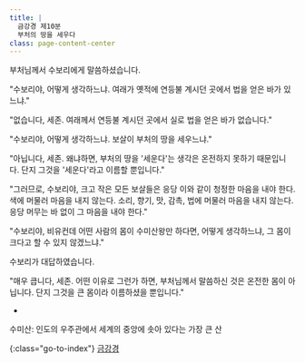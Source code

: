 ```yaml
---
title: |
  금강경 제10분
  부처의 땅을 세우다
class: page-content-center
---
```


부처님께서 수보리에게 말씀하셨습니다.

"수보리야, 어떻게 생각하느냐.
여래가 옛적에 연등불 계시던 곳에서 법을 얻은 바가 있느냐."

"없습니다, 세존.
여래께서 연등불 계시던 곳에서 실로 법을 얻은 바가 없습니다."

"수보리야, 어떻게 생각하느냐.
보살이 부처의 땅을 세우느냐."

"아닙니다, 세존.
왜냐하면, 부처의 땅을 '세운다'는 생각은 온전하지 못하기 때문입니다.
단지 그것을 '세운다'라고 이름할 뿐입니다."

"그러므로, 수보리야,
크고 작은 모든 보살들은 응당 이와 같이 청정한 마음을 내야 한다.
색에 머물러 마음을 내지 않는다.
소리, 향기, 맛, 감촉, 법에 머물러 마음을 내지 않는다.
응당 머무는 바 없이 그 마음을 내야 한다."

"수보리야, 비유컨데 어떤 사람의 몸이 수미산왕만 하다면,
어떻게 생각하느냐, 그 몸이 크다고 할 수 있지 않겠느냐."

수보리가 대답하였습니다.

"매우 큽니다, 세존.
어떤 이유로 그런가 하면,
부처님께서 말씀하신 것은 온전한 몸이 아닙니다.
단지 그것을 큰 몸이라 이름하셨을 뿐입니다."

*

수미산: 인도의 우주관에서 세계의 중앙에 솟아 있다는 가장 큰 산

{:class="go-to-index"}
[금강경](index)